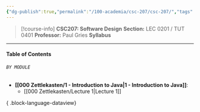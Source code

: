```yaml
---
{"dg-publish":true,"permalink":"/100-academia/csc-207/csc-207/","tags":["university","cs","course-page"],"created":"2024-06-22T16:05:58.141-07:00","updated":"2024-07-28T15:54:34.372-07:00"}
---
```


> [!course-info] **CSC207: Software Design**
> **Section:** LEC 0201 / TUT 0401
> **Professor:** Paul Gries
> **Syllabus**

---
#### Table of Contents
###### `BY MODULE`

- **[[000 Zettlekasten/1 - Introduction to Java\|1 - Introduction to Java]]**: 
    - [[000 Zettlekasten/Lecture 1\|Lecture 1]]


{ .block-language-dataview}
